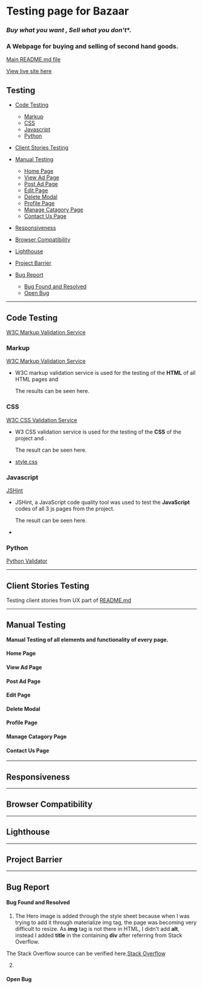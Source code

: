 #  Testing page for Bazaar
  ### *Buy what you want , Sell what you don't**.

### A Webpage for buying and selling of second hand goods.

[Main README.md file](README.md)

[View live site here]()

## Testing

* [Code Testing](#code-testing)
    * [Markup](#markup)
    * [CSS](#css)
    * [Javascript](#javascript)
    * [Python](#python)

* [Client Stories Testing](#client-stories-testing)

* [Manual Testing](#manual-testing)
    
    * [Home Page](#home-page)
    * [View Ad Page](#view-ad-page)
    * [Post Ad Page](#post-ad-page)
    * [Edit Page](#edit-page)
    * [Delete Modal](#delete-modal)
    * [Profile Page](#profile-page)
    * [Manage Catagory Page](#manage-catagory-page)
    * [Contact Us Page](#contact-us-page)

* [Responsiveness](#responsiveness)

* [Browser Compatibility](#browser-compatibility)

* [Lighthouse](#lighthouse)

* [Project Barrier](#project-barrier)

* [Bug Report](#bug-report)
    * [Bug Found and Resolved](#bug-found-and-resolved)
    * [Open Bug](#open-bug)
***

## **Code Testing**
  [W3C Markup Validation Service](https://validator.w3.org/)

### **Markup**
 [W3C Markup Validation Service](https://validator.w3.org/)

  * W3C markup validation service is used for the testing of the **HTML** of all  HTML pages and 

    The results can be seen here.

### **CSS**
[W3C CSS Validation Service](https://jigsaw.w3.org/css-validator/)

* W3 CSS validation service is used for the testing of the **CSS** of the project and .

    The result can be seen here.

* [style.css]()

### **Javascript**
[JSHint](https://jshint.com/)

* JSHint, a JavaScript code quality tool was used to test the **JavaScript** codes of all 3 js pages from the project.

    The result can be seen here.

* []() 

### **Python**
[Python Validator](http://pep8online.com/)

***
## **Client Stories Testing**

Testing client stories from UX part of [README.md](README.md) 

***
## **Manual Testing**

**Manual Testing of all elements and functionality of every page.**

#### **Home Page**
#### **View Ad Page**
#### **Post Ad Page**
#### **Edit Page**
#### **Delete Modal**
#### **Profile Page**
#### **Manage Catagory Page**
#### **Contact Us Page**
***

## **Responsiveness**

***

## **Browser Compatibility**

***
## **Lighthouse**

***

## **Project Barrier**

***
## **Bug Report**
#### **Bug Found and Resolved**

1. The Hero image is added through the style sheet because when I was trying to add it through materialize img tag, 
the page was becoming very difficult to resize. As **img** tag is not there in HTML, I didn't add **alt**, instead I added **title** in the containing **div** after referring 
from Stack Overflow.

The Stack Overflow source can be verified here.[Stack Overflow](https://stackoverflow.com/questions/4216035/css-background-image-alt-attribute)

2. 
#### **Open Bug**













